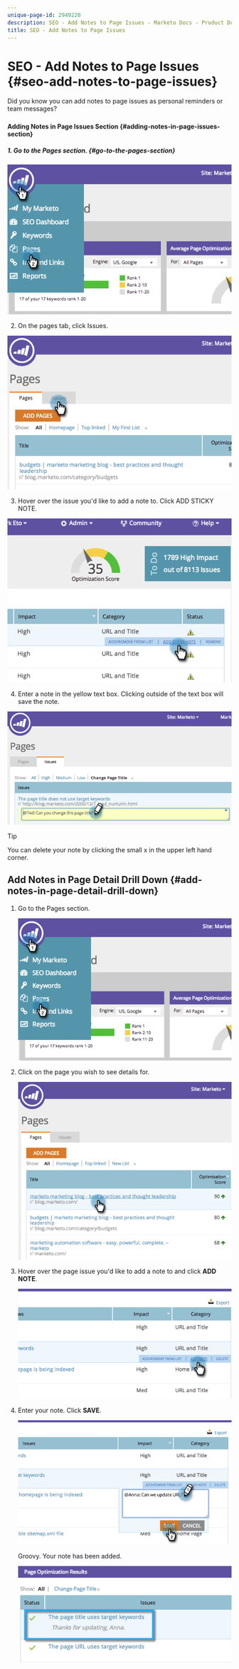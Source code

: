 ```yaml
---
unique-page-id: 2949220
description: SEO - Add Notes to Page Issues - Marketo Docs - Product Documentation
title: SEO - Add Notes to Page Issues
---
```


# SEO - Add Notes to Page Issues {#seo-add-notes-to-page-issues}

Did you know you can add notes to page issues as personal reminders or team messages?

###

#### Adding Notes in Page Issues Section {#adding-notes-in-page-issues-section}

##### 1. Go to the Pages section. {#go-to-the-pages-section}

![](assets/image2014-9-18-13-3a11-3a43.png)

2. On the pages tab, click Issues.

![](assets/image2014-9-18-13-3a12-3a0.png)

3. Hover over the issue you'd like to add a note to. Click ADD STICKY NOTE. 

![](assets/image2014-9-18-13-3a12-3a6.png)

4. Enter a note in the yellow text box. Clicking outside of the text box will save the note. 

![](assets/image2014-9-18-13-3a12-3a32.png)

>[!TIP]
>
>You can delete your note by clicking the small x in the upper left hand corner. 

## Add Notes in Page Detail Drill Down {#add-notes-in-page-detail-drill-down}

1. Go to the Pages section.

   ![](assets/image2014-9-18-13-3a12-3a59.png)

1. Click on the page you wish to see details for.

   ![](assets/image2014-9-18-13-3a13-3a42.png)

1. Hover over the page issue you'd like to add a note to and click **ADD NOTE**.

   ![](assets/image2014-9-18-13-3a13-3a46.png)

1. Enter your note. Click **SAVE**.

   ![](assets/image2014-9-18-13-3a14-3a5.png)

   Groovy. Your note has been added.

   ![](assets/image2014-9-18-13-3a14-3a20.png)

